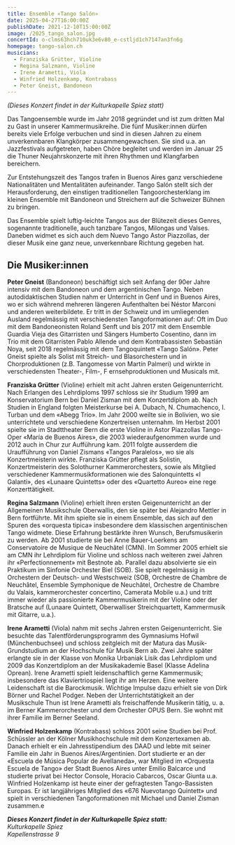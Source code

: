 ```yaml
---
title: Ensemble «Tango Salón»
date: 2025-04-27T16:00:00Z
publishDate: 2021-12-10T15:00:00Z
image: /2025_tango_salon.jpg
concertId: o-clms63hch710uk3e6v80_e-cstljd1ch7147an3fn6g
homepage: tango-salon.ch
musicians:
  - Franziska Grütter, Violine
  - Regina Salzmann, Violine
  - Irene Arametti, Viola
  - Winfried Holzenkamp, Kontrabass
  - Peter Gneist, Bandoneon
---
```

_(Dieses Konzert findet in der Kulturkapelle Spiez statt)_

Das Tangoensemble wurde im Jahr 2018 gegründet und ist zum dritten Mal zu Gast in unserer Kammermusikreihe. Die fünf Musiker:innen dürfen bereits viele Erfolge verbuchen und sind in diesen Jahren zu einem unverkennbaren Klangkörper zusammengewachsen. Sie sind u.a. an Jazzfestivals aufgetreten, haben Chöre begleitet und werden im Januar 25 die Thuner Neujahrskonzerte mit ihren Rhythmen und Klangfarben bereichern.

Zur Entstehungszeit des Tangos trafen in Buenos Aires ganz verschiedene Nationalitäten und Mentalitäten aufeinander. Tango Salón stellt sich der Herausforderung, den einstigen traditionellen Tangoorchesterklang im kleinen Ensemble mit Bandoneon und Streichern auf die Schweizer Bühnen zu bringen.

Das Ensemble spielt luftig-leichte Tangos aus der Blütezeit dieses Genres, sogenannte traditionelle, auch tanzbare Tangos, Milongas und Valses. Daneben widmet es sich auch dem Nuevo Tango Astor Piazzollas, der dieser Musik eine ganz neue, unverkennbare Richtung gegeben hat.

## Die Musiker:innen

**Peter Gneist** (Bandoneon) beschäftigt sich seit Anfang der 90er Jahre intensiv mit dem Bandoneon und dem argentinischen Tango. Neben autodidaktischen Studien nahm er Unterricht in Genf und in Buenos Aires, wo er sich während mehreren längeren Aufenthalten bei Néstor Marconi und anderen weiterbildete. Er tritt in der Schweiz und im umliegenden Ausland regelmässig mit verschiedensten Tangoformationen auf: Oft im Duo mit dem Bandoneonisten Roland Senft und bis 2017 mit dem Ensemble Guardia Vieja des Gitarristen und Sängers Humberto Cosentino, dann im Trio mit dem Gitarristen Pablo Allende und dem Kontrabassisten Sebastián Noya, seit 2018 regelmässig mit dem Tangoquintett «Tango Salón». Peter Gneist spielte als Solist mit Streich- und Blasorchestern und in Chorproduktionen (z.B. Tangomesse von Martín Palmeri) und wirkte in verschiedensten Theater-, Film-, F ernsehproduktionen und Musicals mit.

**Franziska Grütter** (Violine) erhielt mit acht Jahren ersten Geigenunterricht. Nach Erlangen des Lehrdiploms 1997 schloss sie ihr Studium 1999 am Konservatorium Bern bei Daniel Zisman mit dem Konzertdiplom ab. Nach Studien in England folgten Meisterkurse bei A. Dubach, N. Chumachenco, I. Turban und dem «Abegg Trio». Im Jahr 2000 weilte sie in Bolivien, wo sie unterrichtete und verschiedene Konzertreisen unternahm. Im Herbst 2001 spielte sie im Stadttheater Bern die erste Violine in Astor Piazzollas Tango-Oper «María de Buenos Aires», die 2003 wiederaufgenommen wurde und 2012 auch in Chur zur Aufführung kam. 2011 folgte ausserdem die Uraufführung von Daniel Zismans «Tangos Paralelos», wo sie als Konzertmeisterin wirkte. Franziska Grütter pflegt als Solistin, Konzertmeisterin des Solothurner Kammerorchesters, sowie als Mitglied verschiedener Kammermusikformationen wie des Salonquintetts «I Galanti», des «Lunaare Quintetts» oder des «Quartetto Aureo» eine rege Konzerttätigkeit.

**Regina Salzmann** (Violine) erhielt ihren ersten Geigenunterricht an der Allgemeinen Musikschule Oberwallis, den sie später bei Alejandro Mettler in Bern fortführte. Mit ihm spielte sie in einem Ensemble, das sich auf den Spuren des «orquesta tipica» insbesondere dem klassischen argentinischen Tango widmete. Diese Erfahrung bestärkte ihren Wunsch, Berufsmusikerin zu werden. Ab 2001 studierte sie bei Anne Bauer-Loerkens am Conservatoire de Musique de Neuchâtel (CMN). Im Sommer 2005 erhielt sie am CMN ihr Lehrdiplom für Violine und schloss nach weiteren zwei Jahren ihr «Perfectionnement» mit Bestnote ab. Parallel dazu absolvierte sie ein Praktikum im Sinfonie Orchester Biel (SOB). Sie spielt regelmässig in Orchestern der Deutsch- und Westschweiz (SOB, Orchestre de Chambre de Neuchâtel, Ensemble Symphonique de Neuchâtel, Orchestre de Chambre du Valais, kammerorchester concertino, Camerata Mobile u.a.) und tritt immer wieder als passionierte Kammermusikerin mit der Violine oder der Bratsche auf (Lunaare Quintett, Oberwalliser Streichquartett, Kammermusik mit Gitarre, u.a.).

**Irene Arametti** (Viola) nahm mit sechs Jahren ersten Geigenunterricht. Sie besuchte das Talentförderungsprogramm des Gymnasiums Hofwil (Münchenbuchsee) und schloss zeitgleich mit der Matura das Musik-Grundstudium an der Hochschule für Musik Bern ab. Zwei Jahre später erlangte sie in der Klasse von Monika Urbaniak Lisik das Lehrdiplom und 2009 das Konzertdiplom an der Musikakademie Basel (Klasse Adelina Oprean). Irene Arametti spielt leidenschaftlich gerne Kammermusik; insbesondere das Klaviertriospiel liegt ihr am Herzen. Eine weitere Leidenschaft ist die Barockmusik. Wichtige Impulse dazu erhielt sie von Dirk Börner und Rachel Podger. Neben der Unterrichtstätigkeit an der Musikschule Thun ist Irene Arametti als freischaffende Musikerin tätig, u. a. im Berner Kammerorchester und dem Orchester OPUS Bern. Sie wohnt mit ihrer Familie im Berner Seeland.

**Winfried Holzenkamp** (Kontrabass) schloss 2001 seine Studien bei Prof. Schüssler an der Kölner Musikhochschule mit dem Konzertexamen ab. Danach erhielt er ein Jahresstipendium des DAAD und lebte mit seiner Familie ein Jahr in Buenos Aires/Argentinien. Dort studierte er an der «Escuela de Música Popular de Avellaneda», war Mitglied im «Orquesta Escuela de Tango» der Stadt Buenos Aires unter Emilio Balcarce und studierte privat bei Hector Console, Horacio Cabarcos, Oscar Giunta u.a. Winfried Holzenkamp ist heute einer der gefragtesten Tango-Bassisten Europas. Er ist langjähriges Mitglied des «676 Nuevotango Quintett» und spielt in verschiedenen Tangoformationen mit Michael und Daniel Zisman zusammen.e

**_Dieses Konzert findet in der Kulturkapelle Spiez statt:_**  
_Kulturkapelle Spiez_  
_Kapellenstrasse 9_